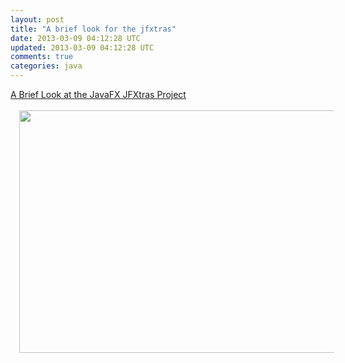 ```yaml
---
layout: post
title: "A brief look for the jfxtras"
date: 2013-03-09 04:12:28 UTC
updated: 2013-03-09 04:12:28 UTC
comments: true
categories: java
---
```


<div dir="ltr"><a href="http://feedproxy.google.com/~r/JamesWeaversJavafxBlog/~3/MmAwd91IVc4/a-brief-look-at-the-javafx-jfxtras-project.html">A Brief Look at the JavaFX JFXtras Project</a><br /></div><div dir="ltr"><br /></div><div class="separator" style="clear: both; text-align: center;"><a href="http://learnjavafx.typepad.com/.a/6a00e54f133d698834017ee6780ae4970d-pi" imageanchor="1" style="margin-left: 1em; margin-right: 1em;"><img border="0" height="388" src="http://learnjavafx.typepad.com/.a/6a00e54f133d698834017ee6780ae4970d-pi" width="640" /></a></div><div dir="ltr"><br /></div>
